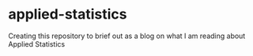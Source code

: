 # applied-statistics
Creating this repository to brief out as a blog on what I am reading about Applied Statistics
